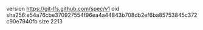 version https://git-lfs.github.com/spec/v1
oid sha256:e54a76cbe370927554f96ea4a44843b708db2ef6ba85753845c372c90e7940fb
size 2213
